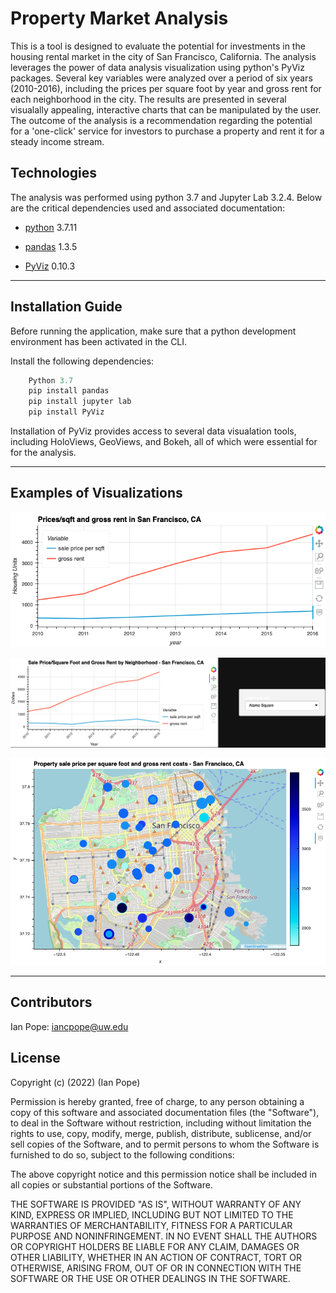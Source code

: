 # Property Market Analysis
This is a tool is designed to evaluate the potential for investments in the housing rental market in the city of San Francisco, California.  The analysis leverages the power of data analysis visualization using python's PyViz packages. Several key variables were analyzed over a period of six years (2010-2016), including the prices per square foot by year and gross rent for each neighborhood in the city. The results are presented in several visualally appealing, interactive charts that can be manipulated by the user. The outcome of the analysis is a recommendation regarding the potential for a 'one-click' service for investors to purchase a property and rent it for a steady income stream. 

## Technologies

The analysis was performed using python 3.7 and Jupyter Lab 3.2.4. Below are the critical dependencies used and associated documentation:

* [python](https://www.python.org/downloads/) 3.7.11 

* [pandas](https://pandas.pydata.org/docs/) 1.3.5

* [PyViz](https://pyviz.org/) 0.10.3

___

## Installation Guide

Before running the application, make sure that a python development environment has been activated in the CLI. 

Install the following dependencies:

```python
    Python 3.7
    pip install pandas
    pip install jupyter lab
    pip install PyViz
```

Installation of PyViz provides access to several data visualation tools, including HoloViews, GeoViews, and Bokeh, all of which were essential for for the analysis.
___
    
    
## Examples of Visualizations

![Data Visualization 1](https://raw.githubusercontent.com/ipopester/SF-Property-Market-Analysis/main/Images/Plot_1_SF_Market_Analysis.png)

![Data Visualization 2](https://raw.githubusercontent.com/ipopester/SF-Property-Market-Analysis/main/Images/Plot_2_SF_Market_Analysis.png)

![Data Visualization 3](https://raw.githubusercontent.com/ipopester/SF-Property-Market-Analysis/main/Images/Plot_3_SF_Market_Analysis.png)

___

## Contributors

Ian Pope: iancpope@uw.edu

## License

Copyright (c) (2022) (Ian Pope)

Permission is hereby granted, free of charge, to any person obtaining a copy of this software and associated documentation files (the "Software"), to deal in the Software without restriction, including without limitation the rights to use, copy, modify, merge, publish, distribute, sublicense, and/or sell copies of the Software, and to permit persons to whom the Software is furnished to do so, subject to the following conditions:

The above copyright notice and this permission notice shall be included in all copies or substantial portions of the Software.

THE SOFTWARE IS PROVIDED "AS IS", WITHOUT WARRANTY OF ANY KIND, EXPRESS OR IMPLIED, INCLUDING BUT NOT LIMITED TO THE WARRANTIES OF MERCHANTABILITY, FITNESS FOR A PARTICULAR PURPOSE AND NONINFRINGEMENT. IN NO EVENT SHALL THE AUTHORS OR COPYRIGHT HOLDERS BE LIABLE FOR ANY CLAIM, DAMAGES OR OTHER LIABILITY, WHETHER IN AN ACTION OF CONTRACT, TORT OR OTHERWISE, ARISING FROM, OUT OF OR IN CONNECTION WITH THE SOFTWARE OR THE USE OR OTHER DEALINGS IN THE SOFTWARE.
